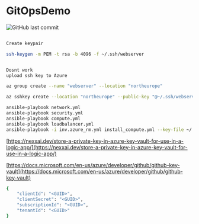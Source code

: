 # GitOpsDemo

![GitHub last commit](https://img.shields.io/github/last-commit/jesperberth/GitOpsDemo)

```bash

Create keypair

ssh-keygen -m PEM -t rsa -b 4096 -f ~/.ssh/webserver


Dosnt work
upload ssh key to Azure

az group create --name "webserver" --location "northeurope"

az sshkey create --location "northeurope" --public-key "@~/.ssh/webserver.pub" --resource-group "webserver" --name "webserverSshPublicKey"

```

```bash
ansible-playbook network.yml
ansible-playbook security.yml
ansible-playbook compute.yml
ansible-playbook loadbalancer.yml
ansible-playbook -i inv.azure_rm.yml install_compute.yml --key-file ~/.ssh/webserver -e "ansible_user=azureuser"

```

[https://nexxai.dev/store-a-private-key-in-azure-key-vault-for-use-in-a-logic-app/](https://nexxai.dev/store-a-private-key-in-azure-key-vault-for-use-in-a-logic-app/)

[https://docs.microsoft.com/en-us/azure/developer/github/github-key-vault](https://docs.microsoft.com/en-us/azure/developer/github/github-key-vault)

```bash
{
    "clientId": "<GUID>",
    "clientSecret": "<GUID>",
    "subscriptionId": "<GUID>",
    "tenantId": "<GUID>"
}

```
